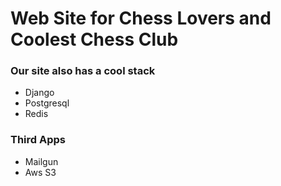 # Web Site for Chess Lovers and Coolest Chess Club

### Our site also has a cool stack

- Django
- Postgresql
- Redis


### Third Apps

- Mailgun
- Aws S3
